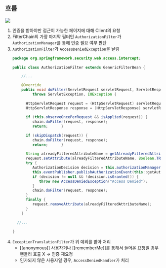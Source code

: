 ## 흐름
![](https://i.imgur.com/og4CekG.png)
1. 인증을 받아야만 접근이 가능한 페이지에 대해 Client의 요청
2. FilterChain의 가장 마지막 필터인 `AuthorizationFilter`가 `AuthorizationManager`를 통해 인증 필요 여부 판단
3. `AuthorizationFilter`가 `AccessDeniedException`을 날림
	```java
	package org.springframework.security.web.access.intercept;  
	  
	public class AuthorizationFilter extends GenericFilterBean {  
	
		//...
	
		@Override  
		public void doFilter(ServletRequest servletRequest, ServletResponse servletResponse, FilterChain chain)  
			 throws ServletException, IOException {  
		
		  HttpServletRequest request = (HttpServletRequest) servletRequest;  
		  HttpServletResponse response = (HttpServletResponse) servletResponse;  
		
		  if (this.observeOncePerRequest && isApplied(request)) {  
			 chain.doFilter(request, response);  
			 return;      }  
		
		  if (skipDispatch(request)) {  
			 chain.doFilter(request, response);  
			 return;      }  
		
		  String alreadyFilteredAttributeName = getAlreadyFilteredAttributeName();  
		  request.setAttribute(alreadyFilteredAttributeName, Boolean.TRUE);  
		  try {  
			 AuthorizationDecision decision = this.authorizationManager.check(this::getAuthentication, request);  
			 this.eventPublisher.publishAuthorizationEvent(this::getAuthentication, request, decision);  
			 if (decision != null && !decision.isGranted()) {  
				throw new AccessDeniedException("Access Denied");  
			 }  
			 chain.doFilter(request, response);  
		  }  
		  finally {  
			 request.removeAttribute(alreadyFilteredAttributeName);  
		  }  
		}  
	  
	  //...
	  
	}
	```
4. `ExceptionTranslationFilter`가 위 예외를 받아 처리
	- [[anonymous]] 사용자거나 [[rememberMe]]를 통해서 들어온 요청일 경우 핸들러 호출 X -> 인증 재요청
	- 인가되지 않은 사용자일 경우, `AccessDeniedHandler`가 처리